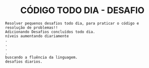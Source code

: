 <H1 align=center>CÓDIGO TODO DIA - DESAFIO </H1>

```
Resolver pequenos desafios todo dia, para praticar o código e resolução de problemas!!
Adicionando Desafios concluídos todo dia.
níveis aumentando diariamente 
.
.
.
.
buscando a fluência da linguagem.
desafios diarios.
